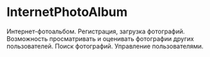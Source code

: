 # InternetPhotoAlbum

Интернет-фотоальбом. Регистрация, загрузка фотографий. Возможность просматривать и оценивать фотографии других пользователей. Поиск фотографий. Управление пользователями.
